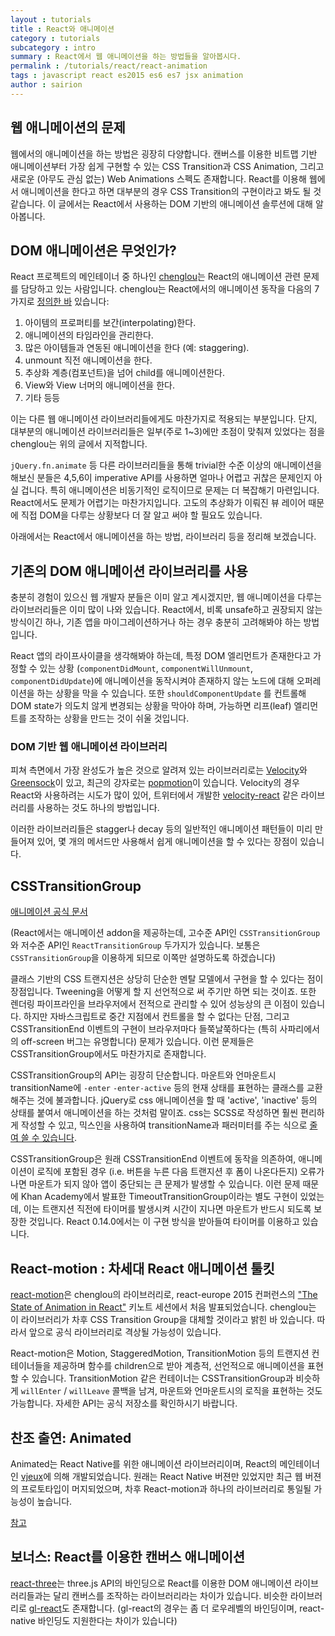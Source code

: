 ```yaml
---
layout : tutorials
title : React와 애니메이션
category : tutorials
subcategory : intro
summary : React에서 웹 애니메이션을 하는 방법들을 알아봅시다.
permalink : /tutorials/react/react-animation
tags : javascript react es2015 es6 es7 jsx animation
author : sairion
---
```


## 웹 애니메이션의 문제

웹에서의 애니메이션을 하는 방법은 굉장히 다양합니다. 캔버스를 이용한 비트맵 기반 애니메이션부터 가장 쉽게 구현할 수 있는 CSS Transition과 CSS Animation, 그리고 새로운 (아무도 관심 없는) Web Animations 스펙도 존재합니다. React를 이용해 웹에서 애니메이션을 한다고 하면 대부분의 경우 CSS Transition의 구현이라고 봐도 될 것 같습니다. 이 글에서는 React에서 사용하는 DOM 기반의 애니메이션 솔루션에 대해 알아봅니다.

## DOM 애니메이션은 무엇인가?

React 프로젝트의 메인테이너 중 하나인 [chenglou](https://github.com/chenglou)는 React의 애니메이션 관련 문제를 담당하고 있는 사람입니다. chenglou는 React에서의 애니메이션 동작을 다음의 7가지로 [정의한 바](https://medium.com/@chenglou/react-motion-and-animated-4b3edf671cba) 있습니다:

1. 아이템의 프로퍼티를 보간(interpolating)한다.
2. 애니메이션의 타임라인을 관리한다.
3. 많은 아이템들과 연동된 애니메이션을 한다 (예: staggering).
4. unmount 직전 애니메이션을 한다.
5. 추상화 계층(컴포넌트)을 넘어 child를 애니메이션한다.
6. View와 View 너머의 애니메이션을 한다.
7. 기타 등등

이는 다른 웹 애니메이션 라이브러리들에게도 마찬가지로 적용되는 부분입니다. 단지, 대부분의 애니메이션 라이브러리들은 일부(주로 1~3)에만 초점이 맞춰져 있었다는 점을 chenglou는 위의 글에서 지적합니다.

`jQuery.fn.animate` 등 다른 라이브러리들을 통해 trivial한 수준 이상의 애니메이션을 해보신 분들은 4,5,6이 imperative API를 사용하면 얼마나 어렵고 귀찮은 문제인지 아실 겁니다. 특히 애니메이션은 비동기적인 로직이므로 문제는 더 복잡해기 마련입니다. React에서도 문제가 어렵기는 마찬가지입니다. 고도의 추상화가 이뤄진 뷰 레이어 때문에 직접 DOM을 다루는 상황보다 더 잘 알고 써야 할 필요도 있습니다.

아래에서는 React에서 애니메이션을 하는 방법, 라이브러리 등을 정리해 보겠습니다.

## 기존의 DOM 애니메이션 라이브러리를 사용

충분히 경험이 있으신 웹 개발자 분들은 이미 알고 계시겠지만, 웹 애니메이션을 다루는 라이브러리들은 이미 많이 나와 있습니다. React에서, 비록 unsafe하고 권장되지 않는 방식이긴 하나, 기존 앱을 마이그레이션하거나 하는 경우 충분히 고려해봐야 하는 방법입니다.

React 앱의 라이프사이클을 생각해봐야 하는데, 특정 DOM 엘리먼트가 존재한다고 가정할 수 있는 상황 (`componentDidMount`, `componentWillUnmount`, `componentDidUpdate`)에 애니메이션을 동작시켜야 존재하지 않는 노드에 대해 오퍼레이션을 하는 상황을 막을 수 있습니다. 또한 `shouldComponentUpdate` 를 컨트롤해 DOM state가 의도치 않게 변경되는 상황을 막아야 하며, 가능하면 리프(leaf) 엘리먼트를 조작하는 상황을 만드는 것이 쉬울 것입니다.

### DOM 기반 웹 애니메이션 라이브러리

피쳐 측면에서 가장 완성도가 높은 것으로 알려져 있는 라이브러리로는 [Velocity](http://julian.com/research/velocity/)와 [Greensock](http://greensock.com/)이 있고, 최근의 강자로는 [popmotion](http://popmotion.io/)이 있습니다. Velocity의 경우 React와 사용하려는 시도가 많이 있어, 트위터에서 개발한 [velocity-react](https://github.com/twitter-fabric/velocity-react) 같은 라이브러리를 사용하는 것도 하나의 방법입니다.

이러한 라이브러리들은 stagger나 decay 등의 일반적인 애니메이션 패턴들이 미리 만들어져 있어, 몇 개의 메서드만 사용해서 쉽게 애니메이션을 할 수 있다는 장점이 있습니다.

## CSSTransitionGroup

[애니메이션 공식 문서](https://facebook.github.io/react/docs/animation-ko-KR.html)

(React에서는 애니메이션 addon을 제공하는데, 고수준 API인 `CSSTransitionGroup` 와 저수준 API인 `ReactTransitionGroup` 두가지가 있습니다. 보통은 `CSSTransitionGroup`을 이용하게 되므로 이쪽만 설명하도록 하겠습니다)

클래스 기반의 CSS 트랜지션은 상당히 단순한 멘탈 모델에서 구현을 할 수 있다는 점이 장점입니다. Tweening을 어떻게 할 지 선언적으로 써 주기만 하면 되는 것이죠. 또한 렌더링 파이프라인을 브라우저에서 전적으로 관리할 수 있어 성능상의 큰 이점이 있습니다. 하지만 자바스크립트로 중간 지점에서 컨트롤을 할 수 없다는 단점, 그리고 CSSTransitionEnd 이벤트의 구현이 브라우저마다 들쭉날쭉하다는 (특히 사파리에서의 off-screen 버그는 유명합니다) 문제가 있습니다. 이런 문제들은 CSSTransitionGroup에서도 마찬가지로 존재합니다.

CSSTransitionGroup의 API는 굉장히 단순합니다. 마운트와 언마운트시 transitionName에 `-enter` `-enter-active` 등의 현재 상태를 표현하는 클래스를 교환해주는 것에 불과합니다. jQuery로 css 애니메이션을 할 때 'active', 'inactive' 등의 상태를 붙여서 애니메이션을 하는 것처럼 말이죠. css는 SCSS로 작성하면 훨씬 편리하게 작성할 수 있고, 믹스인을 사용하여 transitionName과 패러미터를 주는 식으로 [줄여 쓸 수 있습니다](http://stackoverflow.com/questions/31553622/defining-react-csstransitiongroup-animations-with-stylus-mixin).

CSSTransitionGroup은 원래 CSSTransitionEnd 이벤트에 동작을 의존하여, 애니메이션이 로직에 포함된 경우 (i.e. 버튼을 누른 다음 트랜지션 후 폼이 나온다든지) 오류가 나면 마운트가 되지 않아 앱이 중단되는 큰 문제가 발생할 수 있습니다. 이런 문제 때문에 Khan Academy에서 발표한 TimeoutTransitionGroup이라는 별도 구현이 있었는데, 이는 트랜지션 직전에 타이머를 발생시켜 시간이 지나면 마운트가 반드시 되도록 보장한 것입니다. React 0.14.0에서는 이 구현 방식을 받아들여 타이머를 이용하고 있습니다.

## React-motion : 차세대 React 애니메이션 툴킷

[react-motion](https://github.com/chenglou/react-motion)은 chenglou의 라이브러리로, react-europe 2015 컨퍼런스의 ["The State of Animation in React"](https://www.youtube.com/watch?t=56&v=1tavDv5hXpo) 키노트 세션에서 처음 발표되었습니다. chenglou는 이 라이브러리가 차후 CSS Transition Group을 대체할 것이라고 밝힌 바 있습니다. 따라서 앞으로 공식 라이브러리로 격상될 가능성이 있습니다.

React-motion은 Motion, StaggeredMotion, TransitionMotion 등의 트랜지션 컨테이너들을 제공하며 함수를 children으로 받아 계층적, 선언적으로 애니메이션을 표현할 수 있습니다. TransitionMotion 같은 컨테이너는 CSSTransitionGroup과 비슷하게 `willEnter` / `willLeave` 콜백을 남겨, 마운트와 언마운트시의 로직을 표현하는 것도 가능합니다. 자세한 API는 공식 저장소를 확인하시기 바랍니다.

## 찬조 출연: Animated

Animated는 React Native를 위한 애니메이션 라이브러리이며, React의 메인테이너인 [vjeux](https://github.com/vjeux)에 의해 개발되었습니다. 원래는 React Native 버젼만 있었지만 최근 웹 버젼의 프로토타입이 머지되었으며, 차후 React-motion과 하나의 라이브러리로 통일될 가능성이 높습니다.

[참고](http://blog.vjeux.com/2015/javascript/react-rally-animated-react-performance-toolbox.html)

## 보너스: React를 이용한 캔버스 애니메이션

[react-three](https://github.com/Izzimach/react-three)는 three.js API의 바인딩으로 React를 이용한 DOM 애니메이션 라이브러리들과는 달리 캔버스를 조작하는 라이브러리라는 차이가 있습니다. 비슷한 라이브러리로 [gl-react](https://github.com/ProjectSeptemberInc/gl-react)도 존재합니다. (gl-react의 경우는 좀 더 로우레벨의 바인딩이며, react-native 바인딩도 지원한다는 차이가 있습니다)

